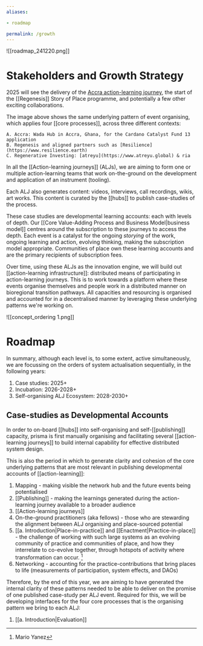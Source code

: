 ```yaml
---
aliases: 

- roadmap

permalink: /growth
---
```


![[roadmap_241220.png]]

# Stakeholders and Growth Strategy
2025 will see the delivery of the [Accra action-learning journey](https://projectcatalyst.io/funds/13/f13-cardano-open-ecosystem/wada-hub-hackathon-a-local-community-catalyst), the start of the [[Regenesis]] Story of Place programme, and potentially a few other exciting collaborations. 

The image above shows the same underlying pattern of event organising, which applies four [[core processes]], across three different contexts:

	A. Accra: Wada Hub in Accra, Ghana, for the Cardano Catalyst Fund 13 application
	B. Regenesis and aligned partners such as [Resilience](https://www.resilience.earth)
	C. Regenerative Investing: [atreyu](https://www.atreyu.global) & ria

In all the [[Action-learning journeys]] (ALJs), we are aiming to form one or multiple action-learning teams that work on-the-ground on the development and application of an instrument (tooling). 

Each ALJ also generates content: videos, interviews, call recordings, wikis, art works. This content is curated by the [[hubs]] to publish case-studies of the process. 

These case studies are developmental learning accounts: each with levels of depth. Our [[Core Value-Adding Process and Business Model|business model]] centres around the subscription to these journeys to access the depth. Each event is a catalyst for the ongoing *storying* of the work, ongoing learning and action, evolving thinking, making the subscription model appropriate. Communities of place own these learning accounts and are the primary recipients of subscription fees. 

Over time, using these ALJs as the innovation engine, we will build out [[action-learning infrastructure]]: distributed means of participating in action-learning journeys. This is to work towards a platform where these events organise themselves and people work in a distributed manner on bioregional transition pathways. All capacities and resourcing is organised and accounted for in a decentralised manner by leveraging these underlying patterns we're working on.

![[concept_ordering 1.png]]

# Roadmap
In summary, although each level is, to some extent, active simultaneously, we are focussing on the orders of system actualisation sequentially, in the following years:

1. Case studies: 2025+
2. Incubation: 2026-2028+
3. Self-organising ALJ Ecosystem: 2028-2030+
## Case-studies as Developmental Accounts
In order to on-board [[hubs]] into self-organising and self-[[publishing]] capacity, prisma is first manually organising and facilitating several [[action-learning journeys]] to build internal capability for effective distributed system design. 

This is also the period in which to generate clarity and cohesion of the core underlying patterns that are most relevant in publishing developmental accounts of [[action-learning]]:

1. Mapping - making visible the network hub and the future events being potentialised
2. [[Publishing]] - making the learnings generated during the action-learning journey available to a broader audience
3. [[Action-learning journeys]]
4. On-the-ground practitioners (aka fellows) - those who are stewarding the alignment between ALJ organising and place-sourced potential
5. [[a. Introduction|Place-in-practice]] and [[Enactment|Practice-in-place]] - the challenge of working with such large systems as an evolving community of practice and communities of place, and how they interrelate to co-evolve together, through hotspots of activity where transformation can occur. [^1]
6. Networking - accounting for the practice-contributions that bring places to life (measurements of participation, system effects, and DAOs)

Therefore, by the end of this year, we are aiming to have generated the internal clarity of these patterns needed to be able to deliver on the promise of one published case-study per ALJ event. Required for this, we will be developing interfaces for the four core processes that is the organising pattern we bring to each ALJ: 

1. [[a. Introduction|Evaluation]] 

[^1]: Mario Yanez